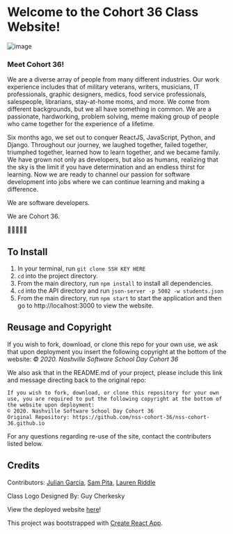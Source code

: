 # Welcome to the Cohort 36 Class Website!
![image](./website.png)

### Meet Cohort 36!
We are a diverse array of people from many different industries. Our work experience includes that of military veterans, writers, musicians, IT professionals, graphic designers, medics, food service professionals, salespeople, librarians, stay-at-home moms, and more. We come from different backgrounds, but we all have something in common. We are a passionate, hardworking, problem solving, meme making group of people who came together for the experience of a lifetime.

Six months ago, we set out to conquer ReactJS, JavaScript, Python, and Django. Throughout our journey, we laughed together, failed together, triumphed together, learned how to learn together, and we became family. We have grown not only as developers, but also as humans, realizing that the sky is the limit if you have determination and an endless thirst for learning. Now we are ready to channel our passion for software development into jobs where we can continue learning and making a difference.


We are software developers.

We are Cohort 36.

🌮🎾🎤🐒🐓


## To Install 
1. In your terminal, run `git clone SSH KEY HERE`
1. `cd` into the project directory.
1. From the main directory, run `npm install` to install all dependencies. 
1. `cd` into the API directory and run `json-server -p 5002 -w students.json`
1. From the main directory, run `npm start` to start the application and then go to http://localhost:3000 to view the website.

## Reusage and Copyright
If you wish to fork, download, or clone this repo for your own use, we ask that upon deployment you insert the following copyright at the bottom of the website: 
_© 2020. Nashville Software School Day Cohort 36_

We also ask that in the README.md of your project, please include this link and message directing back to the original repo:


    If you wish to fork, download, or clone this repository for your own use, you are required to put the following copyright at the bottom of the website upon deployment: 
    © 2020. Nashville Software School Day Cohort 36
    Original Repository: https://github.com/nss-cohort-36/nss-cohort-36.github.io



For any questions regarding re-use of the site, contact the contributers listed below. 

## Credits
Contributors: <a href="https://www.linkedin.com/in/julian-garcia/">Julian Garcia</a>, <a href="https://www.linkedin.com/in/samanthapita/">Sam Pita</a>, <a href="https://www.linkedin.com/in/lauren-riddle/">Lauren Riddle</a> 

Class Logo Designed By: Guy Cherkesky

View the deployed website <a href="https://nss-cohort-36.github.io/">here</a>! 

This project was bootstrapped with [Create React App](https://github.com/facebook/create-react-app).

